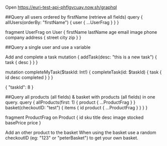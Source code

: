 Open https://euri-test-api-phflgvcuay.now.sh/graphql

##Query all users ordered by firstName (retrieve all fields)
query {
  allUsers(orderBy: "firstName") {
    user {
      ...UserFrag
    }
  }
}

fragment UserFrag on User {
  firstName
  lastName
  age
  email
  image
  phone
  company
  address {
    street
    city
    zip
  }
}

##Query a single user and use a variable

Add and complete a task
mutation {
  addTask(desc: "this is a new task") {
    task {
      desc
    }
  }
}

mutation completeMyTask($taskId: Int!) {
  completeTask(id: $taskId) {
    task {
      id
      desc
      completed
    }
  }
}

{
  "taskId": 8
}

##Query all products (all fields) & basket with products (all fields) in one query.
query {
  allProducts(first: 1) {
    product {
      ...ProductFrag
    }
  }
  basket(checkoutID: "test") {
    items {
      id
      product {
        ...ProductFrag
      }
    }
  }
}

fragment ProductFrag on Product {
  id
  sku
  title
  desc
  image
  stocked
  basePrice
  price
}


Add an other product to the basket
When using the basket use a random checkoutID (eg: "123" or "peterBasket") to get your own basket.

